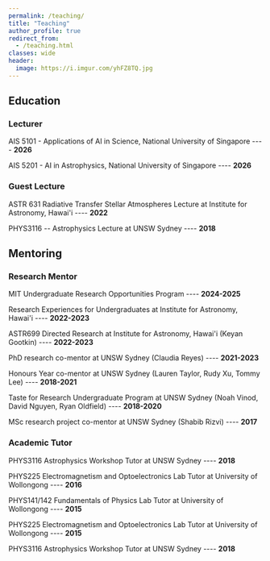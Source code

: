 ```yaml
---
permalink: /teaching/
title: "Teaching"
author_profile: true
redirect_from: 
  - /teaching.html
classes: wide
header:
  image: https://i.imgur.com/yhFZ8TQ.jpg
---
```



Education
------

### Lecturer

AIS 5101 - Applications of AI in Science, National University of Singapore ---- **2026**

AIS 5201 - AI in Astrophysics, National University of Singapore ---- **2026**


### Guest Lecture

ASTR 631 Radiative Transfer Stellar Atmospheres Lecture at Institute for Astronomy, Hawai'i ----  **2022**

PHYS3116 -- Astrophysics Lecture at UNSW Sydney ---- **2018**



Mentoring
------
### Research Mentor

MIT Undergraduate Research Opportunities Program ---- **2024-2025**

Research Experiences for Undergraduates at Institute for Astronomy, Hawai'i ---- **2022-2023**

ASTR699 Directed Research at Institute for Astronomy, Hawai'i (Keyan Gootkin) ---- **2022-2023** 

PhD research co-mentor at UNSW Sydney (Claudia Reyes) ---- **2021-2023**

Honours Year co-mentor at UNSW Sydney (Lauren Taylor, Rudy Xu, Tommy Lee) ---- **2018-2021**

Taste for Research Undergraduate Program at UNSW Sydney (Noah Vinod, David Nguyen, Ryan Oldfield) ---- **2018-2020**

MSc research project co-mentor at UNSW Sydney (Shabib Rizvi) ---- **2017**



### Academic Tutor

PHYS3116 Astrophysics Workshop Tutor at UNSW Sydney ---- **2018**

PHYS225 Electromagnetism and Optoelectronics Lab Tutor at University of Wollongong ---- **2016**

PHYS141/142 Fundamentals of Physics Lab Tutor at University of Wollongong ---- **2015**

PHYS225 Electromagnetism and Optoelectronics Lab Tutor at University of Wollongong ---- **2015**

PHYS3116 Astrophysics Workshop Tutor at UNSW Sydney ---- **2018**


<!-- Academic Tutor, School of Physics, UNSW Sydney
------
PHYS3116 -- Astrophysics Tutor ---- **2019**

PHYS3116 -- Astrophysics Guest Lecturer ---- **2018**

Research Supervisor, School of Physics, UNSW Sydney
------
PhD program supervision (1 student) ---- **2021-present**

Honours project supervision (2 students) ---- **2018-2019**

Undergraduate research program (6 students) ---- **2017-2019**


Lab Assistant, University of Wollongong
------
PHYS141/142 -- Fundamentals of Physics ---- **2015**

PHYS225 -- Electromagnetism and Optoelectronics ---- **2015**

<!-- \textbf{Research Supervisor, Institute for Astronomy, Hawai'i}\\
\-\hspace{1cm} ASTR699 Research (1 student) \hfill 2022-present\\ 
\-\hspace{1cm} Research Experiences for Undergraduates (4 students) \hfill 2022\\
\textbf{Academic Lecturer, Institute for Astronomy, Hawai'i}\\
\-\hspace{1cm} ASTR 631 Radiative Transfer Stellar Atmospheres \hfill 2022\\ 
\textbf{Academic Tutor, School of Physics, UNSW Sydney}\\
\-\hspace{1cm} PHYS3116 -- Astrophysics Tutor \hfill 2019\\
\-\hspace{1cm} PHYS3116 -- Astrophysics Lecturer \hfill 2018\\
\textbf{Research Supervisor, School of Physics, UNSW Sydney}\\
\-\hspace{1cm} PhD program supervision (1 student)\hfill 2021-present\\
\-\hspace{1cm} Honours project supervision (2 students)\hfill 2018-2019\\
\-\hspace{1cm} Undergraduate research program (6 students)\hfill 2017-2019\\
\textbf{Lab Assistant, University of Wollongong}\\
\-\hspace{1cm} PHYS141/142 -- Fundamentals of Physics\hfill 2015\\
\-\hspace{1cm} PHYS225 -- Electromagnetism and Optoelectronics \hfill 2015\\ -->
